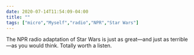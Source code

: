 ```yaml
---
date: 2020-07-14T11:54:09-04:00
title: ""
tags: ["micro","Myself","radio","NPR","Star Wars"]
---
```

The NPR radio adaptation of Star Wars is just as great—and just as terrible—as you would think. Totally worth a listen.
